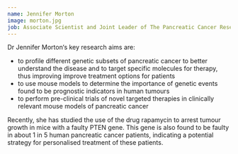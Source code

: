 ```yaml
---
name: Jennifer Morton
image: morton.jpg
job: Associate Scientist and Joint Leader of The Pancreatic Cancer Research Team, Cancer Research UK Beatson Institute, Glasgow
---
```

Dr Jennifer Morton‘s key research aims are:

- to profile different genetic subsets of pancreatic cancer to better understand the disease and to target specific molecules for therapy, thus improving improve treatment options for patients
- to use mouse models to determine the importance of genetic events found to be prognostic indicators in human tumours
- to perform pre-clinical trials of novel targeted therapies in clinically relevant mouse models of pancreatic cancer

Recently, she has studied the use of the drug rapamycin to arrest tumour growth in mice with a faulty PTEN gene. This gene is also found to be faulty in about 1 in 5 human pancreatic cancer patients, indicating a potential strategy for personalised treatment of these patients.
